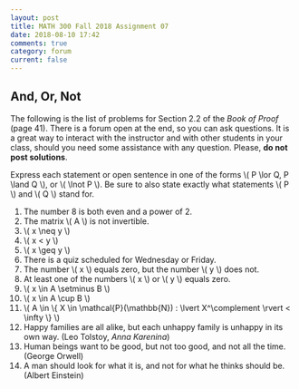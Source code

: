 ```yaml
---
layout: post
title: MATH 300 Fall 2018 Assignment 07
date: 2018-08-10 17:42
comments: true
category: forum
current: false
---
```


## And, Or, Not

<div class="alert alert-info">
	The following is the list of problems for Section 2.2 of the <em>Book of Proof</em> (page 41).  There is a forum open at the end, so you can ask questions.  It is a great way to interact with the instructor and with other students in your class, should you need some assistance with any question. Please, <strong>do not post solutions</strong>.
</div>

Express each statement or open sentence in one of the forms \\( P \lor Q, P \land Q \\), or \\( \lnot P \\).  Be sure to also state exactly what statements \\( P \\) and \\( Q \\) stand for.

1. The number 8 is both even and a power of 2.
2. The matrix \\( A \\) is not invertible.
3. \\( x \neq y \\)
4. \\( x < y \\)
5. \\( x \geq y \\)
6. There is a quiz scheduled for Wednesday or Friday.
7. The number \\( x \\) equals zero, but the number \\( y \\) does not.
8. At least one of the numbers \\( x \\) or \\( y \\) equals zero.
9. \\( x \in A \setminus B \\)
10. \\( x \in A \cup B \\)
11. \\( A \in \\{ X \in \mathcal{P}(\mathbb{N}) : \lvert X^\complement \rvert < \infty \\} \\)
12. Happy families are all alike, but each unhappy family is unhappy in its own way. (Leo Tolstoy, _Anna Karenina_)
13. Human beings want to be good, but not too good, and not all the time.  (George Orwell)
14. A man should look for what it is, and not for what he thinks should be.  (Albert Einstein)